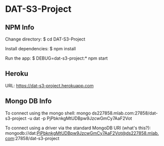 # DAT-S3-Project

## NPM Info
Change directory:
    $ cd DAT-S3-Project

Install dependencies:
    $ npm install

Run the app:
    $ DEBUG=dat-s3-project:* npm start

## Heroku
URL: https://dat-s3-project.herokuapp.com

## Mongo DB Info

To connect using the mongo shell:
mongo ds227858.mlab.com:27858/dat-s3-project -u dat -p PjPbknkgMtUDBpw9JzcwGmCy7AaF2Vot

To connect using a driver via the standard MongoDB URI (what's this?):
mongodb://dat:PjPbknkgMtUDBpw9JzcwGmCy7AaF2Vot@ds227858.mlab.com:27858/dat-s3-project


